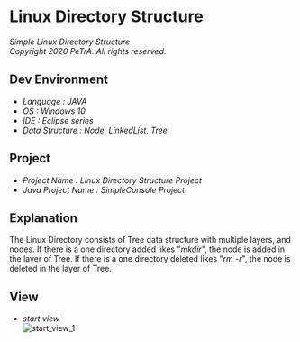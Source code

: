 Linux Directory Structure
===================================================================================================================
_Simple Linux Directory Structure_   
_Copyright 2020 PeTrA. All rights reserved._
## Dev Environment
* _Language : JAVA_    
* _OS : Windows 10_   
* _IDE : Eclipse series_   
* _Data Structure : Node, LinkedList, Tree_  
## Project
 * _Project Name : Linux Directory Structure Project_   
 * _Java Project Name : SimpleConsole Project_   
## Explanation
The Linux Directory consists of Tree data structure with multiple layers, and nodes. If there is a one directory added likes "_mkdir_", the node is added in the layer of Tree. If there is a one directory deleted likes "_rm -r_", the node is deleted in the layer of Tree.   
## View
 * _start view_   
 ![start_view_1](https://user-images.githubusercontent.com/33143731/95863958-bf936080-0d9f-11eb-8d61-10bb6b450f5c.png)
